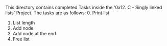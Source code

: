 This directory contains completed Tasks inside the '0x12. C - Singly linked lists' Project. The tasks are as follows:
0. Print list
1. List length
2. Add node
3. Add node at the end
4. Free list
